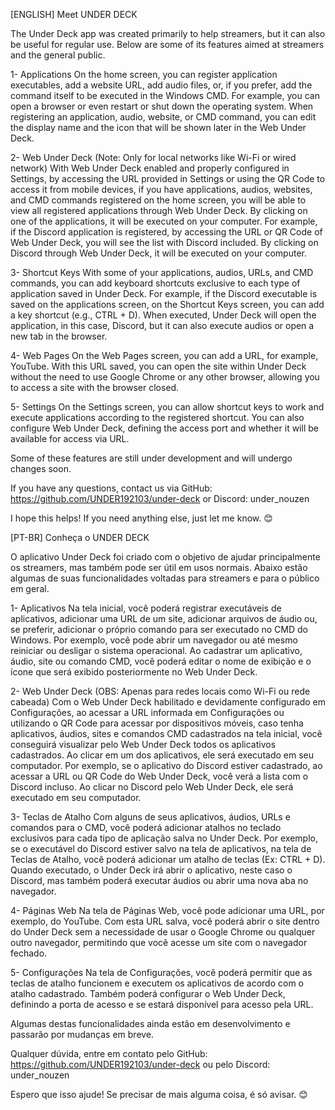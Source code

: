 [ENGLISH]
Meet UNDER DECK

The Under Deck app was created primarily to help streamers, but it can also be useful for regular use. Below are some of its features aimed at streamers and the general public.

1- Applications On the home screen, you can register application executables, add a website URL, add audio files, or, if you prefer, add the command itself to be executed in the Windows CMD. For example, you can open a browser or even restart or shut down the operating system. When registering an application, audio, website, or CMD command, you can edit the display name and the icon that will be shown later in the Web Under Deck.

2- Web Under Deck (Note: Only for local networks like Wi-Fi or wired network) With Web Under Deck enabled and properly configured in Settings, by accessing the URL provided in Settings or using the QR Code to access it from mobile devices, if you have applications, audios, websites, and CMD commands registered on the home screen, you will be able to view all registered applications through Web Under Deck. By clicking on one of the applications, it will be executed on your computer. For example, if the Discord application is registered, by accessing the URL or QR Code of Web Under Deck, you will see the list with Discord included. By clicking on Discord through Web Under Deck, it will be executed on your computer.

3- Shortcut Keys With some of your applications, audios, URLs, and CMD commands, you can add keyboard shortcuts exclusive to each type of application saved in Under Deck. For example, if the Discord executable is saved on the applications screen, on the Shortcut Keys screen, you can add a key shortcut (e.g., CTRL + D). When executed, Under Deck will open the application, in this case, Discord, but it can also execute audios or open a new tab in the browser.

4- Web Pages On the Web Pages screen, you can add a URL, for example, YouTube. With this URL saved, you can open the site within Under Deck without the need to use Google Chrome or any other browser, allowing you to access a site with the browser closed.

5- Settings On the Settings screen, you can allow shortcut keys to work and execute applications according to the registered shortcut. You can also configure Web Under Deck, defining the access port and whether it will be available for access via URL.

Some of these features are still under development and will undergo changes soon.

If you have any questions, contact us via GitHub: https://github.com/UNDER192103/under-deck or Discord: under_nouzen

I hope this helps! If you need anything else, just let me know. 😊

[PT-BR]
Conheça o UNDER DECK

O aplicativo Under Deck foi criado com o objetivo de ajudar principalmente os streamers, mas também pode ser útil em usos normais. Abaixo estão algumas de suas funcionalidades voltadas para streamers e para o público em geral.

1- Aplicativos Na tela inicial, você poderá registrar executáveis de aplicativos, adicionar uma URL de um   site, adicionar arquivos de áudio ou, se preferir, adicionar o próprio comando para ser executado no CMD do   Windows. Por exemplo, você pode abrir um navegador ou até mesmo reiniciar ou desligar o sistema operacional.  Ao cadastrar um aplicativo, áudio, site ou comando CMD, você poderá editar o nome de exibição e o ícone que  será exibido posteriormente no Web Under Deck.

2- Web Under Deck (OBS: Apenas para redes locais como Wi-Fi ou rede cabeada) Com o Web Under Deck habilitado e devidamente configurado em Configurações, ao acessar a URL informada em Configurações ou utilizando o QR Code para acessar por dispositivos móveis, caso tenha aplicativos, áudios, sites e comandos CMD cadastrados na tela inicial, você conseguirá visualizar pelo Web Under Deck todos os aplicativos cadastrados. Ao clicar em um dos aplicativos, ele será executado em seu computador. Por exemplo, se o aplicativo do Discord estiver cadastrado, ao acessar a URL ou QR Code do Web Under Deck, você verá a lista com o Discord incluso. Ao clicar no Discord pelo Web Under Deck, ele será executado em seu computador.

3- Teclas de Atalho Com alguns de seus aplicativos, áudios, URLs e comandos para o CMD, você poderá adicionar atalhos no teclado exclusivos para cada tipo de aplicação salva no Under Deck. Por exemplo, se o executável do Discord estiver salvo na tela de aplicativos, na tela de Teclas de Atalho, você poderá adicionar um atalho de teclas (Ex: CTRL + D). Quando executado, o Under Deck irá abrir o aplicativo, neste caso o Discord, mas também poderá executar áudios ou abrir uma nova aba no navegador.

4- Páginas Web Na tela de Páginas Web, você pode adicionar uma URL, por exemplo, do YouTube. Com esta URL salva, você poderá abrir o site dentro do Under Deck sem a necessidade de usar o Google Chrome ou qualquer outro navegador, permitindo que você acesse um site com o navegador fechado.

5- Configurações Na tela de Configurações, você poderá permitir que as teclas de atalho funcionem e executem os aplicativos de acordo com o atalho cadastrado. Também poderá configurar o Web Under Deck, definindo a porta de acesso e se estará disponível para acesso pela URL.

Algumas destas funcionalidades ainda estão em desenvolvimento e passarão por mudanças em breve.

Qualquer dúvida, entre em contato pelo GitHub: https://github.com/UNDER192103/under-deck ou pelo Discord: under_nouzen

Espero que isso ajude! Se precisar de mais alguma coisa, é só avisar. 😊